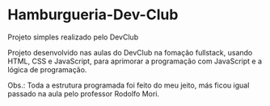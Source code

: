 # Hamburgueria-Dev-Club
Projeto simples realizado pelo DevClub 


Projeto desenvolvido nas aulas do DevClub na fomação fullstack, usando HTML, CSS e JavaScript, para aprimorar a programação com JavaScript e a lógica de programação.

Obs.: Toda a estrutura programada foi feito do meu jeito, más ficou igual passado na aula pelo professor Rodolfo Mori.


